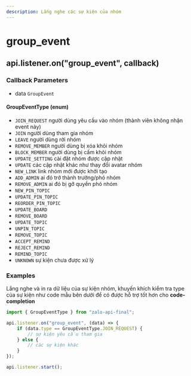 ```yaml
---
description: Lắng nghe các sự kiện của nhóm
---
```


# group\_event

## api.listener.on("group\_event", callback)

### Callback Parameters

* data `GroupEvent`

#### GroupEventType (enum)

* `JOIN_REQUEST` người dùng yêu cầu vào nhóm (thành viên không nhận event này)
* `JOIN` người dùng tham gia nhóm
* `LEAVE` người dùng rời nhóm
* `REMOVE_MEMBER` người dùng bị xóa khỏi nhóm
* `BLOCK_MEMBER` người dùng bị cấm khỏi nhóm
* `UPDATE_SETTING` cài đặt nhóm được cập nhật
* `UPDATE` các cập nhật khác như thay đổi avatar nhóm
* `NEW_LINK` link nhóm mới được khởi tạo
* `ADD_ADMIN` ai đó trở thành trưởng/phó nhóm
* `REMOVE_ADMIN` ai đó bị gỡ quyền phó nhóm
* `NEW_PIN_TOPIC`
* `UPDATE_PIN_TOPIC`
* `REORDER_PIN_TOPIC`
* `UPDATE_BOARD`
* `REMOVE_BOARD`
* `UPDATE_TOPIC`
* `UNPIN_TOPIC`
* `REMOVE_TOPIC`
* `ACCEPT_REMIND`
* `REJECT_REMIND`
* `REMIND_TOPIC`
* `UNKNOWN` sự kiện chưa được xử lý

### Examples

Lắng nghe và in ra dữ liệu của sự kiện nhóm, khuyến khích kiểm tra type của sự kiện như code mẫu bên dưới để có được hỗ trợ tốt hơn cho **code-completion**

```javascript
import { GroupEventType } from "zalo-api-final";

api.listener.on("group_event", (data) => {
    if (data.type == GroupEventType.JOIN_REQUEST) {
        // sự kiện yêu cầu tham gia
    } else {
        // các sự kiện khác
    }
});

api.listener.start();
```

